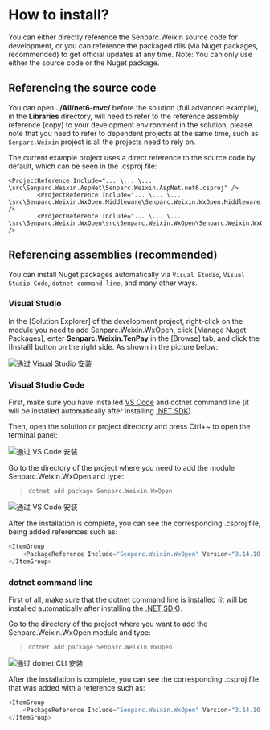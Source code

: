 # How to install?

You can either directly reference the Senparc.Weixin source code for development, or you can reference the packaged dlls (via Nuget packages, recommended) to get official updates at any time. Note: You can only use either the source code or the Nuget package.

## Referencing the source code

You can open **. /All/net6-mvc/** before the solution (full advanced example), in the **Libraries** directory, will need to refer to the reference assembly reference (copy) to your development environment in the solution, please note that you need to refer to dependent projects at the same time, such as `Senparc.Weixin` project is all the projects need to rely on.

The current example project uses a direct reference to the source code by default, which can be seen in the .csproj file:

```
<ProjectReference Include="... \... \... \src\Senparc.Weixin.AspNet\Senparc.Weixin.AspNet.net6.csproj" />
		<ProjectReference Include="... \... \... \src\Senparc.Weixin.WxOpen.Middleware\Senparc.Weixin.WxOpen.Middleware.net6.csproj" />
		<ProjectReference Include="... \... \... \src\Senparc.Weixin.WxOpen\src\Senparc.Weixin.WxOpen\Senparc.Weixin.WxOpen.net6.csproj" />

```

## Referencing assemblies (recommended)

You can install Nuget packages automatically via ``Visual Studio``, ``Visual Studio Code``, ``dotnet command line``, and many other ways.

### Visual Studio

In the [Solution Explorer] of the development project, right-click on the module you need to add Senparc.Weixin.WxOpen, click [Manage Nuget Packages], enter **Senparc.Weixin.TenPay** in the [Browse] tab, and click the [Install] button on the right side. As shown in the picture below:

![通过 Visual Studio 安装](https://sdk.weixin.senparc.com/Docs/WxOpen/images/home-install-01.png)

### Visual Studio Code

First, make sure you have installed [VS Code](https://code.visualstudio.com/) and dotnet command line (it will be installed automatically after installing [.NET SDK](https://dotnet.microsoft.com/en-us/download)).

Then, open the solution or project directory and press Ctrl+~ to open the terminal panel:

![通过 VS Code 安装](https://sdk.weixin.senparc.com/Docs/WxOpen/images/home-install-03.png "打开 VS Code 终端面板")

Go to the directory of the project where you need to add the module Senparc.Weixin.WxOpen and type:

> ```
> dotnet add package Senparc.Weixin.WxOpen
> ```

![通过 VS Code 安装](https://sdk.weixin.senparc.com/Docs/WxOpen/images/home-install-04.png "安装 Senparc.Weixin.WxOpen 模块")

After the installation is complete, you can see the corresponding .csproj file, being added references such as:

```c#
<ItemGroup
    <PackageReference Include="Senparc.Weixin.WxOpen" Version="3.14.10.1" />
</ItemGroup>
```

### dotnet command line

First of all, make sure that the dotnet command line is installed (it will be installed automatically after installing the [.NET SDK](https://dotnet.microsoft.com/en-us/download)).

Go to the directory of the project where you want to add the Senparc.Weixin.WxOpen module and type:

> ```
> dotnet add package Senparc.Weixin.WxOpen
> ```

![通过 dotnet CLI 安装](https://sdk.weixin.senparc.com/Docs/WxOpen/images/home-install-02.png "通过 dotnet CLI 安装")

After the installation is complete, you can see the corresponding .csproj file that was added with a reference such as:

```c#
<ItemGroup
    <PackageReference Include="Senparc.Weixin.WxOpen" Version="3.14.10.1" />
</ItemGroup>
```